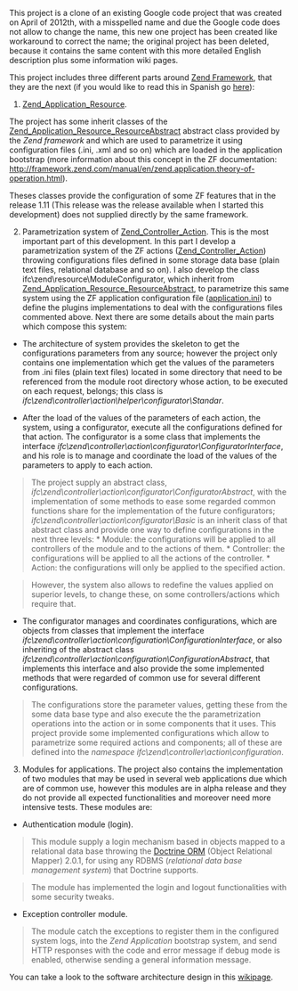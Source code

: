 This project is a clone of an existing Google code project that was created on April of 2012th, with a misspelled name and due the Google code does not allow to change the name, this new one project has been created like workaround to correct the name; the original project has been deleted, because it contains the same content with this more detailed English description plus some information wiki pages.

This project includes three different parts around [Zend Framework](http://framework.zend.com/), that they are the next (if you would like to read this in Spanish go [here](DeccripcionDelProyecto.md)):

1. [Zend\_Application\_Resource](http://framework.zend.com/manual/en/zend.application.theory-of-operation.html#zend.application.theory-of-operation).

The project has some inherit classes of the [Zend\_Application\_Resource\_ResourceAbstract](http://framework.zend.com/manual/en/zend.application.core-functionality.html#zend.application.core-functionality.resource-resourceabstract)  abstract class provided by the _Zend framework_ and which are used to parametrize it using configuration files (.ini, .xml and so on) which are loaded in the application bootstrap (more information about this concept in the ZF documentation: http://framework.zend.com/manual/en/zend.application.theory-of-operation.html).

Theses classes provide the configuration of some ZF features that in the release 1.11 (This release was the release available when I started this development) does not supplied directly by the same framework.

2. Parametrization system of [Zend\_Controller\_Action](http://framework.zend.com/manual/en/zend.controller.action.html).
This is the most important part of this development. In this part I develop a parametrization system of the ZF actions ([Zend\_Controller\_Action](http://framework.zend.com/manual/en/zend.controller.action.html)) throwing configurations files defined in some storage data base (plain text files, relational database and so on). I also develop the class ifc\zend\resource\ModuleConfigurator, which inherit from [Zend\_Application\_Resource\_ResourceAbstract](http://framework.zend.com/manual/en/zend.application.core-functionality.html#zend.application.core-functionality.resource-resourceabstract), to parametrize this same system using the ZF application configuration  file ([application.ini](http://framework.zend.com/manual/en/learning.quickstart.create-project.html#learning.quickstart.create-project.configuration)) to define the plugins implementations to deal with the configurations files commented above.
Next there are some details about the main parts which compose this system:

  * The architecture of system provides the skeleton to get the configurations parameters from any source; however the project only contains one implementation which get the values of the parameters from .ini files (plain text files) located in some directory that need to be referenced from the module root directory whose action, to be executed on each request, belongs; this class is _ifc\zend\controller\action\helper\configurator\Standar_.

  * After the load of the values of the parameters of each action, the system, using a configurator, execute all the configurations defined for that action. The configurator is a some class that implements the interface _ifc\zend\controller\action\configurator\ConfiguratorInterface_, and his role is to manage and coordinate the load of the values of the parameters to apply to each action.
> The project supply an abstract class,  _ifc\zend\controller\action\configurator\ConfiguratorAbstract_, with the implementation of some methods to ease some regarded common functions share for the implementation of the future configurators;  _ifc\zend\controller\action\configurator\Basic_ is an inherit class of that abstract class and provide one way to define configurations in the next three levels:
    * Module: the configurations will be applied to all controllers of the module and to the actions of them.
    * Controller: the configurations will be applied to all the actions of the controller.
    * Action: the configurations will only be applied to the specified action.

> However, the system also allows to redefine the values applied on superior levels, to change these, on some controllers/actions which require that.

  * The configurator manages and coordinates configurations, which are objects from classes that implement the interface _ifc\zend\controller\action\configuration\ConfigurationInterface_, or  also   inheriting of the abstract class _ifc\zend\controller\action\configuration\ConfigurationAbstract_, that implements this interface and also provide the some implemented methods that were regarded of common use for several different configurations.
> The configurations store the parameter values, getting these from the some data base type and also execute the the parametrization operations into the action or in some components that it uses.
> This project provide some implemented configurations which allow to parametrize some required actions and components; all of these are defined into the _namespace_  _ifc\zend\controller\action\configuration_.

3. Modules for applications.
The project also contains the implementation of two modules that may be used in several web applications due which are of common use, however this modules are in alpha release and they do not provide all expected functionalities and moreover need more intensive tests. These modules are:

  * Authentication module (login).
> This module supply a login mechanism based in objects mapped to a relational data base throwing the [Doctrine ORM](http://www.doctrine-project.org/) (Object Relational Mapper) 2.0.1, for using any RDBMS (_relational data base management system_) that Doctrine supports.

> The module has implemented the login and logout functionalities with some security tweaks.

  * Exception controller module.
> The module catch the exceptions to register them in the configured system logs, into the _Zend Application_ bootstrap system, and send HTTP responses with the code and error message if debug mode is enabled, otherwise sending a general information message.

You can take a look to the software architecture design in this [wikipage](SoftwareArchitecture.md).